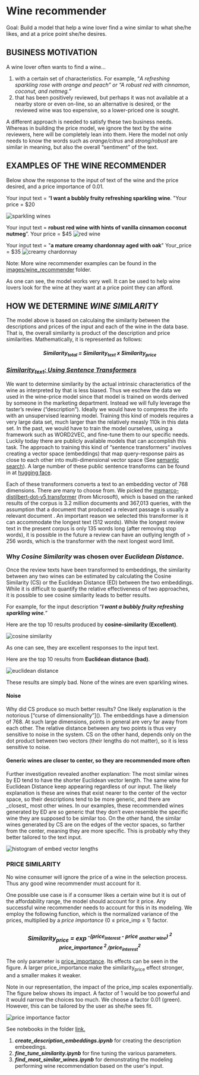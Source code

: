 <h1><b>Wine recommender</b></h1>

Goal: Build a model that help a wine lover find a wine similar to what she/he likes, and at a price point she/he desires.

<h2>BUSINESS MOTIVATION</h2>

A wine lover often wants to find a wine…

1. with a certain set of characteristics. For example, “_A refreshing sparkling rose with orange and peach” or “A robust red with cinnamon, coconut, and netmeg.”_
2. that has been positively reviewed, but perhaps it was not available at a nearby store or even on-line, so an alternative is desired, or the reviewed wine was too expensive, so a lower-priced one is sought.

A different approach is needed to satisfy these two business needs. Whereas in building the price model, we ignore the text by the wine reviewers, here will be completely lean into them. Here the model not only needs to know the words such as _orange/citrus_ and _strong/robust_ are similar in meaning, but also the overall “sentiment” of the text.

<h2>EXAMPLES OF THE WINE RECOMMENDER</h2>

Below show the response to the input of text of the wine and the price desired, and a price importance of 0.01.

Your input text = “<b>I want a bubbly fruity refreshing sparkling wine</b>. "Your price = $20


![sparkling wines](./images/winerec_ex_sparkling.png)


Your input text = <b>robust red wine with hints of vanilla cinnamon coconut nutmeg</b>”.
Your price = $45
![red wine](./images/winerec_ex_red.png)


Your input text = "<b>a mature creamy chardonnay aged with oak</b>"
Your_price = $35
![creamy chardonnay](./images/winerec_ex_creamy.png)


Note: More wine recommender examples can be found in the [images/wine_recommender](./wine_libraries/images/wine_recommender) folder.

As one can see, the model works very well. It can be used to help wine lovers look for the wine at they want at a price point they can afford.


<h2>HOW WE DETERMINE <i>WINE SIMILARITY</i></h2>

The model above is based on calculaing the similarity between the descriptions and prices of the input and each of the wine in the data base.  That is, the overall similarity is product of the description and price similarities.  Mathematically, it is represented as follows:

<center><i><h4>Similarity<sub>total</sub> = Similarity<sub>text</sub>  x  Similarity<sub>price</sub></h4></i></center>

<u><h3><i>Similarity<sub>text</sub>: Using Sentence Transformers</i></h3></u>

We want to determine similarity by the actual intrinsic characteristics of the wine as interpreted by that is less biased.  Thus we eschew the data we used in the wine-price model since that model is trained on words derived by someone in the marketing department.  Instead we will fully leverage the taster’s review (“description”). Ideally we would have to compress the info with an unsupervised learning model. Training this kind of models requires a very large data set, much larger than the relatively measly 110k in this data set. In the past, we would have to train the model ourselves, using a framework such as WORD2VEC, and fine-tune them to our specific needs. Luckily today there are publicly available models that can accomplish this task. The approach to training this kind of “sentence transformers” involves creating a vector space (embeddings) that map query-response pairs as close to each other into multi-dimensional vector space (See [semantic search](<https://www.sbert.net/examples/applications/semantic-search/README.html>)). A large number of these public sentence transforms can be found in at [hugging face](<https://huggingface.co/sentence-transformers>).

Each of these transformers converts a text to an embedding vector of 768 dimensions. There are many to choose from. We picked the [msmarco-distilbert-dot-v5 transformer](<https://github.com/microsoft/msmarco/blob/095515e8e28b756a62fcca7fcf1d8b3d9fbb96a9/Datasets.md>) (from Microsoft), which is based on the ranked results of the corpus is 3.2 million documents and 367,013 queries, with the assumption that a document that produced a relevant passage is usually a relevant document . An important reason we selected this transformer is it can accommodate the longest text (512 words). While the longest review text in the present corpus is only 135 words long (after removing stop words), it is possible in the future a review can have an outlying length of > 256 words, which is the transformer with the next longest word limit.

<h3>Why <i>Cosine Similarity</i> was chosen over <i>Euclidean Distance.</i></h3>

Once the review texts have been transformed to embeddings, the similarity between any two wines can be estimated by calculating the Cosine Similarity (CS) or the Euclidean Distance (ED) between the two embeddings. While it is difficult to quantify the relative effectiveness of two approaches, it is possible to see cosine similarity leads to better results.

For example, for the input description “**_I want a bubbly fruity refreshing sparkling wine_**_.”_

Here are the top 10 results produced by **cosine-similarity (Excellent)**.

![cosine similarity](./images/winerec_cosine_similarity.png)


As one can see, they are excellent responses to the input text.

Here are the top 10 results from **Euclidean distance (bad)**.

![euclidean distance](./images/winerec_euclidean_dist.png)

These results are simply bad. None of the wines are even sparkling wines.

<h4>Noise</h4>
Why did CS produce so much better results? One likely explanation is the notorious [“curse of dimensionality”](<https://datascience.stackexchange.com/questions/27726/when-to-use-cosine-simlarity-over-euclidean-similarity>). The embeddings have a dimension of 768. At such large dimensions, points in general are very far away from each other. The relative distance between any two points is thus very sensitive to noise in the system. CS on the other hand, depends only on the dot product between two vectors (their lengths do not matter), so it is less sensitive to noise.

<h4>Generic wines are closer to center, so they are recommended more often </h4>
Further investigation revealed another explanation: The most similar wines by ED tend to have the shorter Euclidean vector length. The same wine for Euclidean Distance keep appearing regardless of our input. The likely explanation is these are wines that exist nearer to the center of the vector space, so their descriptions tend to be more generic, and there are _closest_ most other wines. In our examples, these recommended wines generated by ED are so generic that they don’t even resemble the specific wine they are supposed to be similar too. On the other hand, the similar wines generated by CS are on the edges of the vector spaces, so farther from the center, meaning they are more specific. This is probably why they better tailored to the text input.

![histogram of embed vector lengths](./images/winerec_hist_ed.png)


<h3>PRICE SIMILARITY</h3>

No wine consumer will ignore the price of a wine in the selection process. Thus any good wine recommender must account for it.

One possible use case is if a consumer likes a certain wine but it is out of the affordability range, the model should account for it price. Any successful wine recommender needs to account for this in its modeling. We employ the following function, which is the normalized variance of the prices, multiplied by a _price importance_ (0 ≤ price_imp ≤ 1) factor.

<center><h3><i>Similarity<sub>price</sub> = exp<sup> -(price<sub>interest</sub> - price <sub>another wine</sub>) <sup>2 </sup>price_importance <sup>2 </sup>/price<sub>interest</sub><sup>2</sup></i></h3></center>

The only parameter is <u>price_importance</u>.  Its effects can be seen in the figure.  A larger price_importance make the similarity<sub>price</sub> effect stronger, and a smaller makes it weaker.

Note in our representation, the impact of the price_imp scales exponentially. The figure below shows its impact. A factor of 1 would be too powerful and it would narrow the choices too much. We choose a factor 0.01 (green). However, this can be tailored by the user as she/he sees fit.

![price importance factor](./images/winerec_priceimp.png)

See notebooks in the folder [link.](./notebooks/)
1.  <b><i>create_description_embeddings.ipynb</i></b> for creating the description embeedings.
2.  <b><i>fine_tune_similarity.ipynb</i></b> for fine tuning the various parameters.
3.  <b><i>find_most_similar_wines.ipynb</i></b> for demonstrating the modeling performing wine recommendation based on the user's input.
